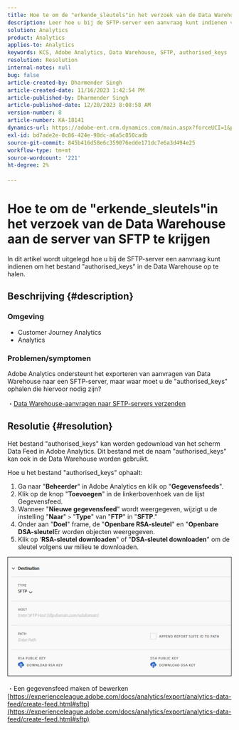 ```yaml
---
title: Hoe te om de "erkende_sleutels"in het verzoek van de Data Warehouse aan de server van SFTP te krijgen
description: Leer hoe u bij de SFTP-server een aanvraag kunt indienen voor het ophalen van de "geautoriseerde_sleutels"
solution: Analytics
product: Analytics
applies-to: Analytics
keywords: KCS, Adobe Analytics, Data Warehouse, SFTP, authorised_keys
resolution: Resolution
internal-notes: null
bug: false
article-created-by: Dharmender Singh
article-created-date: 11/16/2023 1:42:54 PM
article-published-by: Dharmender Singh
article-published-date: 12/20/2023 8:08:58 AM
version-number: 8
article-number: KA-18141
dynamics-url: https://adobe-ent.crm.dynamics.com/main.aspx?forceUCI=1&pagetype=entityrecord&etn=knowledgearticle&id=7fa03007-8684-ee11-8179-6045bd0063aa
exl-id: bd7ade2e-0c86-424e-98dc-a6a5c850cadb
source-git-commit: 845b416d58e6c359076edde171dc7e6a3d494e25
workflow-type: tm+mt
source-wordcount: '221'
ht-degree: 2%

---
```


# Hoe te om de &quot;erkende_sleutels&quot;in het verzoek van de Data Warehouse aan de server van SFTP te krijgen


In dit artikel wordt uitgelegd hoe u bij de SFTP-server een aanvraag kunt indienen om het bestand &quot;authorised_keys&quot; in de Data Warehouse op te halen.

## Beschrijving {#description}


### Omgeving

- Customer Journey Analytics
- Analytics


### <b>Problemen/symptomen</b>

Adobe Analytics ondersteunt het exporteren van aanvragen van Data Warehouse naar een SFTP-server, maar waar moet u de &quot;authorised_keys&quot; ophalen die hiervoor nodig zijn?

・[Data Warehouse-aanvragen naar SFTP-servers verzenden](https://experienceleague.adobe.com/docs/analytics/export/ftp-and-sftp/secure-file-transfer-protocol/ftp-sftp-dw.html)


## Resolutie {#resolution}


Het bestand &quot;authorised_keys&quot; kan worden gedownload van het scherm Data Feed in Adobe Analytics. Dit bestand met de naam &quot;authorised_keys&quot; kan ook in de Data Warehouse worden gebruikt.

Hoe u het bestand &quot;authorised_keys&quot; ophaalt:

1. Ga naar &quot;<b>Beheerder</b>&quot; in Adobe Analytics en klik op &quot;<b>Gegevensfeeds</b>&quot;.
2. Klik op de knop &quot;<b>Toevoegen</b>&quot; in de linkerbovenhoek van de lijst Gegevensfeed.
3. Wanneer &quot;<b>Nieuwe gegevensfeed</b>&quot; wordt weergegeven, wijzigt u de instelling &quot;<b>Naar</b>&quot; `>`  &quot;<b>Type</b>&quot; van &quot;<b>FTP</b>&quot; in &quot;<b>SFTP</b>.&quot;
4. Onder aan &quot;<b>Doel</b>&quot; frame, de &quot;<b>Openbare RSA-sleutel</b>&quot; en &quot;<b>Openbare DSA-sleutel</b>Er worden objecten weergegeven.
5. Klik op ‘<b>RSA-sleutel downloaden</b>&quot; of &quot;<b>DSA-sleutel downloaden</b>&quot; om de sleutel volgens uw milieu te downloaden.


![](assets/50e37472-899b-ec11-b400-00224805a4ef.png)

・Een gegevensfeed maken of bewerken
[https://experienceleague.adobe.com/docs/analytics/export/analytics-data-feed/create-feed.html#sftp](https://experienceleague.adobe.com/docs/analytics/export/analytics-data-feed/create-feed.html#sftp)
